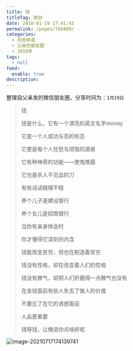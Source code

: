 ```yaml
---
title: 钱
titleTag: 原创
date: 2018-01-19 17:41:43
permalink: /pages/76b989/
categories: 
  - 闲言碎语
  - 父亲的朋友圈
  - 2018年
tags: 
  - null
feed: 
  enable: true
description: 
---
```

整理自父亲发的微信朋友圈，分享时间为：`1月19日`

> 钱
>
> 钱是什么，它有一个漂亮的英文名字money
>
> 它是一个人成功与否的标志
>
> 
>
> 它更是每个人忧愁与烦恼的源泉
>
> 它有种神奇的功能——使鬼推磨
>
> 它也是杀人不见血的刀
>
> 有些话话糙理不糙
>
> 养个儿子是建设银行
>
> 养个女儿是招商银行
>
> 当你有亲身体会时
>
> 你才懂得它深刻的内含
>
> 
>
> 钱能改变贫穷，但也在制造着贫穷
>
> 钱没有性格，却在改变着人们的性格
>
> 钱没有脾气，却把人们折磨得一点脾气也没有
>
> 在金钱面前有些人失去了做人的价值
>
> 不要忘了在它的诱惑面前
>
> 人品更重要
>
> 钱呀钱，让俺说你点啥好呢

![image-20210717174139741](http://t.eryajf.net/imgs/2021/09/3dbdce34087fcdc4.jpg)
